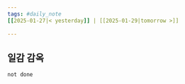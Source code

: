```yaml
---  
tags: #daily_note  
[[2025-01-27|< yesterday]] | [[2025-01-29|tomorrow >]]  
  
---  
```

## 일감 감옥  
```tasks  
not done  
```